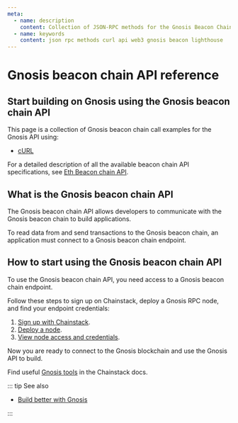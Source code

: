 ```yaml
---
meta:
  - name: description
    content: Collection of JSON-RPC methods for the Gnosis Beacon Chain API available with examples in cURL.
  - name: keywords
    content: json rpc methods curl api web3 gnosis beacon lighthouse 
---
```


# Gnosis beacon chain API reference

## Start building on Gnosis using the Gnosis beacon chain API

This page is a collection of Gnosis beacon chain call examples for the Gnosis API using:

* [cURL](https://curl.se/)

For a detailed description of all the available beacon chain API specifications, see [Eth Beacon chain API](https://ethereum.github.io/beacon-APIs/).

## What is the Gnosis beacon chain API

The Gnosis beacon chain API allows developers to communicate with the Gnosis beacon chain to build applications.

To read data from and send transactions to the Gnosis beacon chain, an application must connect to a Gnosis beacon chain endpoint.

## How to start using the Gnosis beacon chain API

To use the Gnosis beacon chain API, you need access to a Gnosis beacon chain endpoint.

Follow these steps to sign up on Chainstack, deploy a Gnosis RPC node, and find your endpoint credentials:

1. <a href="https://console.chainstack.com/user/account/create" target="_blank">Sign up with Chainstack</a>.
1. [Deploy a node](/platform/join-a-public-network#join-an-ethereum-network).
1. [View node access and credentials](/platform/view-node-access-and-credentials).

Now you are ready to connect to the Gnosis blockchain and use the Gnosis API to build.

Find useful [Gnosis tools](/operations/gnosis/tools#interaction-tools) in the Chainstack docs.

::: tip See also

* <a href="https://chainstack.com/build-better-with-gnosis/" target="_blank">Build better with Gnosis</a>

:::
